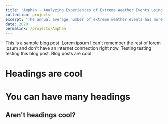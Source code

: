 ```yaml
---
title: 'Amphan - Analyzing Experiences of Extreme Weather Events using Online Data'
collection: projects
excerpt: 'The annual average number of extreme weather events has more than doubled globally since 1980. These events can have devastating impacts on communities worldwide, but the diversity of people's experiences is difficult to capture and communicate. Thus, it is imperative to develop and refine approaches for responding to extreme weather events that draw upon all available tools. Social media platforms serve as massive repositories of real-time actionable and situational information during extreme weather events. Consequently, the DSSG Solve team, in collaboration with the International Water Management Institute (IWMI), aims to develop research methodologies that leverage online social media data to better understand the experiences and needs of vulnerable communities affected by natural disasters. Through our goal, we hope to derive actionable insights to supplement on-the-ground efforts and help inform critical decision- and policy-making processes.'
date: 2020
permalink: /projects/Amphan
---
```


This is a sample blog post. Lorem ipsum I can't remember the rest of lorem ipsum and don't have an internet connection right now. Testing testing testing this blog post. Blog posts are cool.

Headings are cool
======

You can have many headings
======

Aren't headings cool?
------